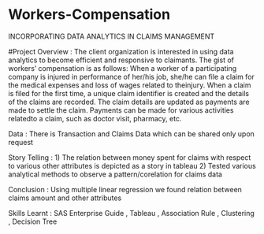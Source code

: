 # Workers-Compensation
 INCORPORATING DATA ANALYTICS IN CLAIMS MANAGEMENT

#Project Overview :
The client organization is interested in using data analytics to become efficient and responsive to claimants.  The gist of workers’ compensation is as follows: When a worker of a participating company is injured in performance of her/his job, she/he can file a claim for the medical expenses and loss of wages related to theinjury. When a claim is filed for the first time, a unique claim identifier is created and the details of the claims are recorded. The claim details are updated as payments are made to settle the claim.  Payments can be made for various activities relatedto a claim, such as doctor visit, pharmacy, etc. 

Data : There is Transaction and Claims Data which can be shared only upon request

Story Telling : 1) The relation between money spent for claims with respect to various other attributes is depicted as a story in tableau
2) Tested various analytical methods to observe a pattern/corelation for claims data

Conclusion : Using multiple linear regression we found relation between claims amount and other attributes

Skills Learnt : SAS Enterprise Guide , Tableau , Association Rule , Clustering , Decision Tree
